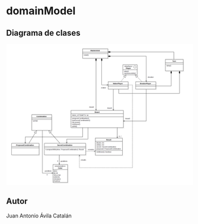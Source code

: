# domainModel

## Diagrama de clases

![Class diagram](/diagramaClases.png?raw=true "Class diagram")

## Autor
Juan Antonio Ávila Catalán
